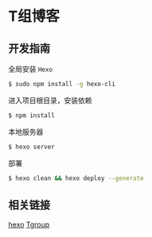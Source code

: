 # T组博客

## 开发指南

全局安装 `Hexo`

```bash
$ sudo npm install -g hexo-cli
```

进入项目根目录，安装依赖

```bash
$ npm install
```

本地服务器

```bash
$ hexo server
```

部署

```bash
$ hexo clean && hexo deploy --generate
```

## 相关链接

[hexo](https://hexo.io/zh-cn/)
[Tgroup](https://topproio.github.io/tgroup/)
